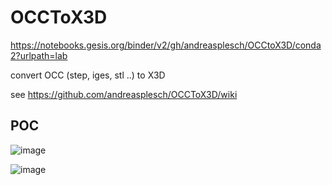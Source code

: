 # OCCToX3D
https://notebooks.gesis.org/binder/v2/gh/andreasplesch/OCCtoX3D/conda2?urlpath=lab

convert OCC (step, iges, stl ..) to X3D

see
https://github.com/andreasplesch/OCCToX3D/wiki

## POC

![image](https://user-images.githubusercontent.com/6171115/79693142-f9dbd500-8236-11ea-8368-9acf93991301.png)

![image](https://user-images.githubusercontent.com/6171115/79696764-a5dbeb00-824c-11ea-80e4-4b6fd443ea16.png)
